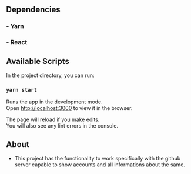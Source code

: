 ## Dependencies
 ### - Yarn
 ### - React

## Available Scripts

In the project directory, you can run:

### `yarn start`

Runs the app in the development mode.<br />
Open [http://localhost:3000](http://localhost:3000) to view it in the browser.

The page will reload if you make edits.<br />
You will also see any lint errors in the console.

## About

 - This project has the functionality to work specifically with the github server
 capable to show accounts and all informations about the same.
